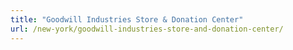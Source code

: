 ```yaml
---
title: "Goodwill Industries Store & Donation Center"
url: /new-york/goodwill-industries-store-and-donation-center/
---
```

